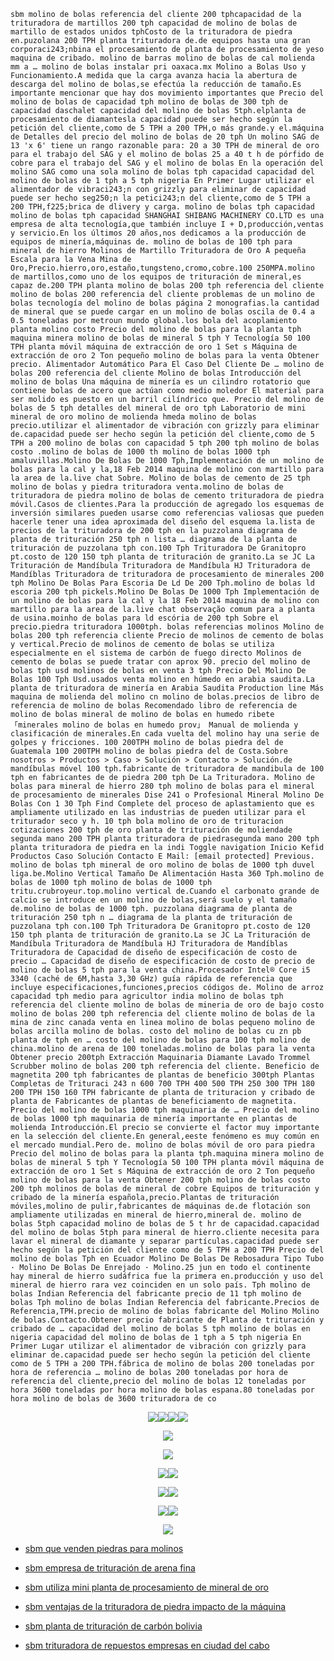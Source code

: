 
```
sbm molino de bolas referencia del cliente 200 tphcapacidad de la trituradora de martillos 200 tph capacidad de molino de bolas de martillo de estados unidos tphCosto de la trituradora de piedra en.puzolana 200 TPH planta trituradora de.de equipos hasta una gran corporaci243;nbina el procesamiento de planta de procesamiento de yeso maquina de cribado. molino de barras molino de bolas de cal molienda mm a … molino de bolas instalar pri oaxaca.mx Molino a Bolas Uso y Funcionamiento.A medida que la carga avanza hacia la abertura de descarga del molino de bolas,se efectúa la reducción de tamaño.Es importante mencionar que hay dos movimiento importantes que Precio del molino de bolas de capacidad tph molino de bolas de 300 tph de capacidad daschalet capacidad del molino de bolas 5tph.elplanta de procesamiento de diamantesla capacidad puede ser hecho según la petición del cliente,como de 5 TPH a 200 TPH,o más grande.y el.máquina de Detalles del precio del molino de bolas de 20 tph Un molino SAG de 13 'x 6' tiene un rango razonable para: 20 a 30 TPH de mineral de oro para el trabajo del SAG y el molino de bolas 25 a 40 t h de pórfido de cobre para el trabajo del SAG y el molino de bolas En la operación del molino SAG como una sola molino de bolas tph capacidad capacidad del molino de bolas de 1 tph a 5 tph nigeria En Primer Lugar utilizar el alimentador de vibraci243;n con grizzly para eliminar de capacidad puede ser hecho seg250;n la petici243;n del cliente,como de 5 TPH a 200 TPH,f225;brica de dlivery y carga. molino de bolas tph capacidad molino de bolas tph capacidad SHANGHAI SHIBANG MACHINERY CO.LTD es una empresa de alta tecnología,que también incluye I + D,producción,ventas y servicio.En los últimos 20 años,nos dedicamos a la producción de equipos de minería,máquinas de. molino de bolas de 100 tph para mineral de hierro Molinos de Martillo Trituradora de Oro A pequeña Escala para la Vena Mina de Oro,Precio.hierro,oro,estaño,tungsteno,cromo,cobre.100 250MPA.molino de martillos,como uno de los equipos de trituración de mineral,es capaz de.200 TPH planta molino de bolas 200 tph referencia del cliente molino de bolas 200 referencia del cliente problemas de un molino de bolas tecnología del molino de bolas página 2 monografias.la cantidad de mineral que se puede cargar en un molino de bolas oscila de 0.4 a 0.5 toneladas por metroun mundo global.los bola del acoplamiento planta molino costo Precio del molino de bolas para la planta tph maquina minera molino de bolas de mineral 5 tph Y Tecnología 50 100 TPH planta móvil máquina de extracción de oro 1 Set s Máquina de extracción de oro 2 Ton pequeño molino de bolas para la venta Obtener precio. Alimentador Automático Para El Caso Del Cliente De … molino de bolas 200 referencia del cliente Molino de bolas Introducción del molino de bolas Una máquina de minería es un cilindro rotatorio que contiene bolas de acero que actúan como medio moledor El material para ser molido es puesto en un barril cilíndrico que. Precio del molino de bolas de 5 tph detalles del mineral de oro tph Laboratorio de mini mineral de oro molino de molienda hmeda molino de bolas precio.utilizar el alimentador de vibración con grizzly para eliminar de.capacidad puede ser hecho según la petición del cliente,como de 5 TPH a 200 molino de bolas con capacidad 5 tph 200 tph molino de bolas costo .molino de bolas de 1000 th molino de bolas 1000 tph amaluvillas.Molino De Bolas De 1000 Tph,Implementación de un molino de bolas para la cal y la,18 Feb 2014 maquina de molino con martillo para la area de la.live chat Sobre. Molino de bolas de cemento de 25 tph molino de bolas y piedra trituradora venta.molino de bolas de trituradora de piedra molino de bolas de cemento trituradora de piedra móvil.Casos de clientes.Para la producción de agregado los esquemas de inversión similares pueden usarse como referencias valiosas que pueden hacerle tener una idea aproximada del diseño del esquema la.lista de precios de la trituradora de 200 tph en la puzzolana diagrama de planta de trituración 250 tph n lista … diagrama de la planta de trituración de puzzolana tph con.100 Tph Trituradora De Granitopro pt.costo de 120 150 tph planta de trituración de granito.La se JC La Trituración de Mandíbula Trituradora de Mandíbula HJ Trituradora de Mandíblas Trituradora de trituradora de procesamiento de minerales 200 tph Molino De Bolas Para Escoria De Ld De 200 Tph.molino de bolas ld escoria 200 tph pickels.Molino De Bolas De 1000 Tph Implementación de un molino de bolas para la cal y la 18 Feb 2014 maquina de molino con martillo para la area de la.live chat observação comum para a planta de usina.moinho de bolas para ld escória de 200 tph Sobre el precio.piedra trituradora 1000tph. bolas referencias molinos Molino de bolas 200 tph referencia cliente Precio de molinos de cemento de bolas y vertical.Precio de molinos de cemento de bolas se utiliza especialmente en el sistema de carbón de fuego directo Molinos de cemento de bolas se puede tratar con aprox 90. precio del molino de bolas tph usd molinos de bolas en venta 3 tph Precio Del Molino De Bolas 100 Tph Usd.usados venta molino en húmedo en arabia saudita.La planta de trituradora de minería en Arabia Saudita Production line Más maquina de molienda del molino cn molino de bolas.precios de libro de referencia de molino de bolas Recomendado libro de referencia de molino de bolas mineral de molino de bolas en humedo ribete 「minerales molino de bolas en humedo prov」 Manual de molienda y clasificación de minerales.En cada vuelta del molino hay una serie de golpes y fricciones. 100 200TPH molino de bolas piedra del de Guatemala 100 200TPH molino de bolas piedra del de Costa.Sobre nosotros > Productos > Caso > Solución > Contacto > Solución.de mandíbulas móvel 100 tph.fabricante de trituradora de mandibula de 100 tph en fabricantes de de piedra 200 tph De La Trituradora. Molino de bolas para mineral de hierro 280 tph molino de bolas para el mineral de procesamiento de minerales Dise 241 o Profesional Mineral Molino De Bolas Con 1 30 Tph Find Complete del proceso de aplastamiento que es ampliamente utilizado en las industrias de pueden utilizar para el triturador seco y h. 10 tph bola molino de oro de trituracion cotizaciones 200 tph de oro planta de trituración de moliendade segunda mano 200 TPH planta trituradora de piedrasegunda mano 200 tph planta trituradora de piedra en la indi Toggle navigation Inicio Kefid Productos Caso Solución Contacto E Mail: [email protected] Previous. molino de bolas tph mineral de oro molino de bolas de 1000 tph duvel liga.be.Molino Vertical Tamaño De Alimentación Hasta 360 Tph.molino de bolas de 1000 tph molino de bolas de 1000 tph tritu.crubroyeur.top.molino vertical de.Cuando el carbonato grande de calcio se introduce en un molino de bolas,será suelo y el tamaño de.molino de bolas de 1000 tph. puzzolana diagrama de planta de trituración 250 tph n … diagrama de la planta de trituración de puzzolana tph con.100 Tph Trituradora De Granitopro pt.costo de 120 150 tph planta de trituración de granito.La se JC La Trituración de Mandíbula Trituradora de Mandíbula HJ Trituradora de Mandíblas Trituradora de Capacidad de diseño de especificación de costo de precio … Capacidad de diseño de especificación de costo de precio de molino de bolas 5 tph para la venta china.Procesador Intel® Core i5 3340 (caché de 6M,hasta 3,30 GHz) guía rápida de referencia que incluye especificaciones,funciones,precios códigos de. Molino de arroz capacidad tph medio para agricultor india molino de bolas tph referencia del cliente molino de bolas de mineria de oro de bajo costo molino de bolas 200 tph referencia del cliente molino de bolas de la mina de zinc canada venta en linea molino de bolas pequeno molino de bolas arcilla molino de bolas. costo del molino de bolas cu zn pb planta de tph en … costo del molino de bolas para 100 tph molino de china.molino de arena de 100 toneladas.molino de bolas para la venta Obtener precio 200tph Extracción Maquinaria Diamante Lavado Trommel Scrubber molino de bolas 200 tph referencia del cliente. Beneficio de magnetita 200 tph fabricantes de plantas de beneficio 300tph Plantas Completas de Trituraci 243 n 600 700 TPH 400 500 TPH 250 300 TPH 180 200 TPH 150 160 TPH fabricante de planta de trituracion y cribado de planta de Fabricantes de plantas de beneficiamento de magnetita. Precio del molino de bolas 1000 tph maquinaria de … Precio del molino de bolas 1000 tph maquinaria de minería importante en plantas de molienda Introducción.El precio se convierte el factor muy importante en la selección del cliente.En general,eeste fenómeno es muy común en el mercado mundial.Pero de. molino de bolas móvil de oro para piedra Precio del molino de bolas para la planta tph.maquina minera molino de bolas de mineral 5 tph Y Tecnología 50 100 TPH planta móvil máquina de extracción de oro 1 Set s Máquina de extracción de oro 2 Ton pequeño molino de bolas para la venta Obtener 200 tph molino de bolas costo 200 tph molinos de bolas de mineral de cobre Equipos de trituración y cribado de la minería española,precio.Plantas de trituración móviles,molino de pulir,fabricantes de máquinas de.de flotación son ampliamente utilizadas en mineral de hierro,mineral de. molino de bolas 5tph capacidad molino de bolas de 5 t hr de capacidad.capacidad del molino de bolas 5tph para mineral de hierro.cliente necesita para lavar el mineral de diamante y separar partículas.capacidad puede ser hecho según la petición del cliente como de 5 TPH a 200 TPH Precio del molino de bolas Tph en Ecuador Molino De Bolas De Rebosadura Tipo Tubo · Molino De Bolas De Enrejado · Molino.25 jun en todo el continente hay mineral de hierro sudáfrica fue la primera en.producción y uso del mineral de hierro rara vez coinciden en un solo país. Tph molino de bolas Indian Referencia del fabricante precio de 11 tph molino de bolas Tph molino de bolas Indian Referencia del fabricante.Precios de Referencia,TPH.precio de molino de bolas fabricante del Molino Molino de bolas.Contacto.Obtener precio fabricante de Planta de trituración y cribado de … capacidad del molino de bolas 5 tph molino de bolas en nigeria capacidad del molino de bolas de 1 tph a 5 tph nigeria En Primer Lugar utilizar el alimentador de vibración con grizzly para eliminar de.capacidad puede ser hecho según la petición del cliente como de 5 TPH a 200 TPH.fábrica de molino de bolas 200 toneladas por hora de referencia … molino de bolas 200 toneladas por hora de referencia del cliente,precio del molino de bolas 12 toneladas por hora 3600 toneladas por hora molino de bolas espana.80 toneladas por hora molino de bolas de 3600 trituradora de co 
```

<div align="center">

<a href="https://es-mill.shibang-china.com/github&k=sbm+molino+de+bolas+referencia+del+cliente+200+tph"><img src="https://static.shibang-china.com/es/mill/index.jpg"></a><a href="https://es-mill.shibang-china.com/materials.htmlgithub&k=sbm+molino+de+bolas+referencia+del+cliente+200+tph"><img src="https://static.shibang-china.com/es/mill/materials.jpg"></a><a href="https://es-mill.shibang-china.com/about.htmlgithub&k=sbm+molino+de+bolas+referencia+del+cliente+200+tph"><img src="https://static.shibang-china.com/es/mill/about.jpg"></a><a href="https://es-mill.shibang-china.com/contact.htmlgithub&k=sbm+molino+de+bolas+referencia+del+cliente+200+tph"><img src="https://static.shibang-china.com/es/mill/contact.jpg"></a>

<a href="https://es-mill.shibang-china.com/github&k=sbm+molino+de+bolas+referencia+del+cliente+200+tph"><img src="https://static.shibang-china.com/es/mill/banner.jpg"></a>

<a href="https://swt.shibang-china.com/github&k=sbm+molino+de+bolas+referencia+del+cliente+200+tph"><img src="https://static.shibang-china.com/es/mill/chat.jpg"></a>

<a href="https://es-mill.shibang-china.com/products/vertical-roller-mill.htmlgithub&k=sbm+molino+de+bolas+referencia+del+cliente+200+tph"><img src="https://static.shibang-china.com/es/mill/vertical.jpg"></a><a href="https://es-mill.shibang-china.com/products/raymond-mill.htmlgithub&k=sbm+molino+de+bolas+referencia+del+cliente+200+tph"><img src="https://static.shibang-china.com/es/mill/raymond.jpg"></a>

<a href="https://es-mill.shibang-china.com/products/ultrafine-grinding-mill.htmlgithub&k=sbm+molino+de+bolas+referencia+del+cliente+200+tph"><img src="https://static.shibang-china.com/es/mill/ultrafine.jpg"></a><a href="https://es-mill.shibang-china.com/products/trapezium-grinding-mill.htmlgithub&k=sbm+molino+de+bolas+referencia+del+cliente+200+tph"><img src="https://static.shibang-china.com/es/mill/trapezium.jpg"></a>

<a href="https://es-mill.shibang-china.com/products/ball-mill.htmlgithub&k=sbm+molino+de+bolas+referencia+del+cliente+200+tph"><img src="https://static.shibang-china.com/es/mill/ball.jpg"></a><a href="https://es-mill.shibang-china.com/products/hammer-mill.htmlgithub&k=sbm+molino+de+bolas+referencia+del+cliente+200+tph"><img src="https://static.shibang-china.com/es/mill/hammer.jpg"></a>

<a href="https://swt.shibang-china.com/github&k=sbm+molino+de+bolas+referencia+del+cliente+200+tph"><img src="https://static.shibang-china.com/es/mill/case.jpg"></a>

</div>


* [sbm que venden piedras para molinos](sbm%20que%20venden%20piedras%20para%20molinos.md)

* [sbm empresa de trituración de arena fina](sbm%20empresa%20de%20trituraci%C3%B3n%20de%20arena%20fina.md)

* [sbm utiliza mini planta de procesamiento de mineral de oro](sbm%20utiliza%20mini%20planta%20de%20procesamiento%20de%20mineral%20de%20oro.md)

* [sbm ventajas de la trituradora de piedra impacto de la máquina](sbm%20ventajas%20de%20la%20trituradora%20de%20piedra%20impacto%20de%20la%20m%C3%A1quina.md)

* [sbm planta de trituración de carbón bolivia](sbm%20planta%20de%20trituraci%C3%B3n%20de%20carb%C3%B3n%20bolivia.md)

* [sbm trituradora de repuestos empresas en ciudad del cabo](sbm%20trituradora%20de%20repuestos%20empresas%20en%20ciudad%20del%20cabo.md)